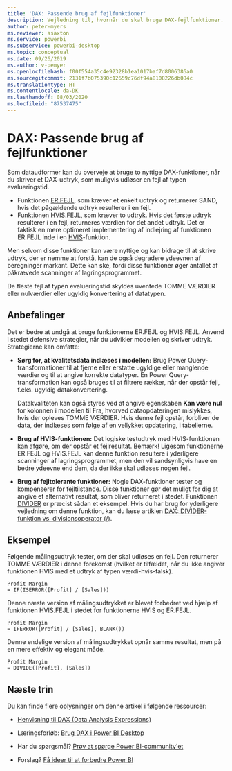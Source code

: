```yaml
---
title: 'DAX: Passende brug af fejlfunktioner'
description: Vejledning til, hvornår du skal bruge DAX-fejlfunktioner.
author: peter-myers
ms.reviewer: asaxton
ms.service: powerbi
ms.subservice: powerbi-desktop
ms.topic: conceptual
ms.date: 09/26/2019
ms.author: v-pemyer
ms.openlocfilehash: f00f554a35c4e92328b1ea1017baf7d8006386a0
ms.sourcegitcommit: 2131f7b075390c12659c76df94a8108226db084c
ms.translationtype: HT
ms.contentlocale: da-DK
ms.lasthandoff: 08/03/2020
ms.locfileid: "87537475"
---
```

# <a name="dax-appropriate-use-of-error-functions"></a>DAX: Passende brug af fejlfunktioner

Som dataudformer kan du overveje at bruge to nyttige DAX-funktioner, når du skriver et DAX-udtryk, som muligvis udløser en fejl af typen evalueringstid.

- Funktionen [ER.FEJL](/dax/iserror-function-dax), som kræver et enkelt udtryk og returnerer SAND, hvis det pågældende udtryk resulterer i en fejl.
- Funktionen [HVIS.FEJL](/dax/iferror-function-dax), som kræver to udtryk. Hvis det første udtryk resulterer i en fejl, returneres værdien for det andet udtryk. Det er faktisk en mere optimeret implementering af indlejring af funktionen ER.FEJL inde i en [HVIS](/dax/if-function-dax)-funktion.

Men selvom disse funktioner kan være nyttige og kan bidrage til at skrive udtryk, der er nemme at forstå, kan de også degradere ydeevnen af beregninger markant. Dette kan ske, fordi disse funktioner øger antallet af påkrævede scanninger af lagringsprogrammet.

De fleste fejl af typen evalueringstid skyldes uventede TOMME VÆRDIER eller nulværdier eller ugyldig konvertering af datatypen.

## <a name="recommendations"></a>Anbefalinger

Det er bedre at undgå at bruge funktionerne ER.FEJL og HVIS.FEJL. Anvend i stedet defensive strategier, når du udvikler modellen og skriver udtryk. Strategierne kan omfatte:

- **Sørg for, at kvalitetsdata indlæses i modellen:** Brug Power Query-transformationer til at fjerne eller erstatte ugyldige eller manglende værdier og til at angive korrekte datatyper. En Power Query-transformation kan også bruges til at filtrere rækker, når der opstår fejl, f.eks. ugyldig datakonvertering.

    Datakvaliteten kan også styres ved at angive egenskaben **Kan være nul** for kolonnen i modellen til Fra, hvorved dataopdateringen mislykkes, hvis der opleves TOMME VÆRDIER. Hvis denne fejl opstår, forbliver de data, der indlæses som følge af en vellykket opdatering, i tabellerne.
- **Brug af HVIS-funktionen:** Det logiske testudtryk med HVIS-funktionen kan afgøre, om der opstår et fejlresultat. Bemærk! Ligesom funktionerne ER.FEJL og HVIS.FEJL kan denne funktion resultere i yderligere scanninger af lagringsprogrammet, men den vil sandsynligvis have en bedre ydeevne end dem, da der ikke skal udløses nogen fejl.
- **Brug af fejltolerante funktioner:** Nogle DAX-funktioner tester og kompenserer for fejltilstande. Disse funktioner gør det muligt for dig at angive et alternativt resultat, som bliver returneret i stedet. Funktionen [DIVIDER](/dax/divide-function-dax) er præcist sådan et eksempel. Hvis du har brug for yderligere vejledning om denne funktion, kan du læse artiklen [DAX: DIVIDER-funktion vs. divisionsoperator (/)](dax-divide-function-operator.md).

## <a name="example"></a>Eksempel

Følgende målingsudtryk tester, om der skal udløses en fejl. Den returnerer TOMME VÆRDIER i denne forekomst (hvilket er tilfældet, når du ikke angiver funktionen HVIS med et udtryk af typen værdi-hvis-falsk).

```dax
Profit Margin
= IF(ISERROR([Profit] / [Sales]))
```

Denne næste version af målingsudtrykket er blevet forbedret ved hjælp af funktionen HVIS.FEJL i stedet for funktionerne HVIS og ER.FEJL.

```dax
Profit Margin
= IFERROR([Profit] / [Sales], BLANK())
```

Denne endelige version af målingsudtrykket opnår samme resultat, men på en mere effektiv og elegant måde.

```dax
Profit Margin
= DIVIDE([Profit], [Sales])
```

## <a name="next-steps"></a>Næste trin

Du kan finde flere oplysninger om denne artikel i følgende ressourcer:

- [Henvisning til DAX (Data Analysis Expressions)](/dax/)

- Læringsforløb: [Brug DAX i Power BI Desktop](https://docs.microsoft.com/learn/paths/dax-power-bi/)
- Har du spørgsmål? [Prøv at spørge Power BI-community'et](https://community.powerbi.com/)
- Forslag? [Få ideer til at forbedre Power BI](https://ideas.powerbi.com)
